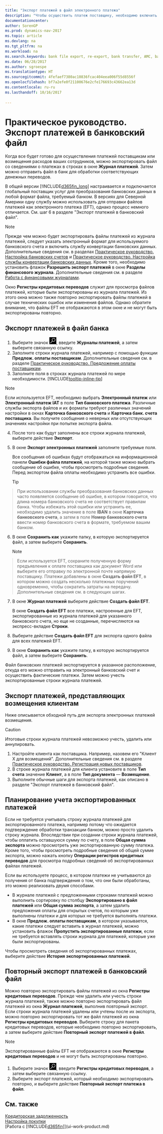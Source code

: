 ```yaml
---
title: "Экспорт платежей в файл электронного платежа"
description: "Чтобы осуществить платеж поставщику, необходимо включить службу конвертации банковских данных, экспортировать файл банка и загрузить этот файл в электронный банк для перевода средств."
documentationcenter: 
author: SorenGP
ms.prod: dynamics-nav-2017
ms.topic: article
ms.devlang: na
ms.tgt_pltfrm: na
ms.workload: na
ms.search.keywords: bank file export, re-export, bank transfer, AMC, bank data conversion service, funds transfer
ms.date: 06/28/2017
ms.author: sgroespe
ms.translationtype: HT
ms.sourcegitcommit: 4fefaef7380ac10836fcac404eea006f55d8556f
ms.openlocfilehash: bf7a2efe0f21100676e2cfe176693c43662ea13d
ms.contentlocale: ru-ru
ms.lasthandoff: 10/16/2017

---
```

# <a name="how-to-export-payments-to-a-bank-file"></a>Практическое руководство. Экспорт платежей в банковский файл
Когда все будет готово для осуществления платежей поставщикам или возмещения расходов ваших сотрудников, можно экспортировать файл со сведениями о платежах в строках в окне **Журнал платежей**. Затем можно отправить файл в банк для обработки соответствующих денежных переводов.

В общей версии [!INCLUDE[d365fin_long](includes/d365fin_long_md.md)] настраивается и подключается глобальный поставщик услуг для преобразования банковских данных в любой формат файла, требуемый банком. В версиях для Северной Америки одну службу можно использовать для отправки файлов платежей как электронного платежа (EFT), однако процесс немного отличается. См. шаг 6 в разделе "Экспорт платежей в банковский файл".    

> [!NOTE]  
>   Прежде чем можно будет экспортировать файлы платежей из журнала платежей, следует указать электронный формат для используемого банковского счета и включить службу конвертации банковских данных. Дополнительные сведения см. в разделах [Практическое руководство. Настройка банковских счетов](bank-how-setup-bank-accounts.md) и [Практическое руководство. Настройка службы конвертации банковских данных](bank-how-setup-bank-data-conversion-service.md). Кроме того, необходимо установить флажок **Разрешить экспорт платежей** в окне **Разделы финансового журнала**. Дополнительные сведения см. в разделе [Работа с финансовыми журналами](ui-work-general-journals.md).  

Окно **Регистры кредитовых переводов** служит для просмотра файлов платежей, которые были экспортированы из журнала платежей. Из этого окна можно также повторно экспортировать файлы платежей в случае технических ошибок или изменения файлов. Однако обратите внимание, что файлы EFT не отображаются в этом окне и не могут быть экспортированы повторно.  

## <a name="to-export-payments-to-a-bank-file"></a>Экспорт платежей в файл банка
1. Выберите значок ![Поиск страницы или отчета](media/ui-search/search_small.png "Значок поиска страницы или отчета"), введите **Журналы платежей**, а затем выберите связанную ссылку.
2. Заполните строки журнала платежей, например с помощью функции **Предлож. оплаты поставщикам**. Дополнительные сведения см. в разделе [Практическое руководство. Предложение оплаты поставщикам](payables-how-suggest-vendor-payments.md).
3. Заполните поля в строках журнала платежей по мере необходимости. [!INCLUDE[tooltip-inline-tip](includes/tooltip-inline-tip_md.md)]

> [!NOTE]  
>   Если используется EFT, необходимо выбрать **Электронный платеж** или **Электронный платеж IAT** в поле **Тип банковского платежа**. Различные службы экспорта файлов и их форматы требуют различных значений настройки в окнах **Карточка банковского счета** и **Карточка банк. счета поставщика**. Вы получите сообщения о неверных или отсутствующих значениях настройки при попытке экспорта файла.

4. После того как будут заполнены все строки журнала платежей, выберите действие **Экспорт**.
5. В окне **Экспорт электронных платежей** заполните требуемые поля.

    Все сообщения об ошибках будут отображаться на информационной панели **Ошибки файла платежей**, на которой также можно выбрать сообщение об ошибке, чтобы просмотреть подробные сведения. Перед экспортом файла оплаты необходимо устранить все ошибки.

    > [!TIP]  
>   При использовании службы преобразования банковских данных часто появляется сообщение об ошибке, в котором говорится, что длина номера банковского счета не соответствует правилам банка. Чтобы избежать этой ошибки или устранить ее, необходимо удалить значение в поле **IBAN** в окне **Карточка банковского счета**, а затем в поле **Номер банковского счета** ввести номер банковского счета в формате, требуемом вашим банком.

6. В окне **Сохранить как** укажите папку, в которую экспортируется файл, а затем выберите **Сохранить**.

    > [!NOTE]  
>   Если используется EFT, сохраните полученную форму предъявления к оплате поставщика как документ Word или выберите его отправку по электронной почте напрямую поставщику. Платежи добавлены в окне **Создать файл EFT**, в котором можно создать несколько платежных поручений одновременно, чтобы сократить затраты на передачу. Дополнительные сведения см. в следующих шагах.
7. В окне **Журнал платежей** выберите действие **Создать файл EFT**.

    В окне **Создать файл EFT** все платежи, настроенные для EFT, экспортированные из журнала платежей для указанного банковского счета, но еще не созданные, перечисляются на экспресс-вкладке **Строки**.
8. Выберите действие **Создать файл EFT** для экспорта одного файла для всех платежей EFT.
9. В окне **Сохранить как** укажите папку, в которую экспортируется файл, а затем выберите **Сохранить**.

Файл банковских платежей экспортируется в указанное расположение, откуда его можно отправить на электронный банковский счет и осуществить фактические платежи. Затем можно учесть экспортированные строки журнала платежей.

## <a name="to-export-payments-that-represent-customer-refunds"></a>Экспорт платежей, представляющих возмещения клиентам
Ниже описывается обходной путь для экспорта электронных платежей возмещения.

> [!CAUTION]  
>   Итоговые строки журнала платежей невозможно учесть, удалить или аннулировать.
1. Настройте клиента как поставщика. Например, назовем его "Клиент X для возмещений". Дополнительные сведения см. в разделе [Практическое руководство. Регистрация новых поставщиков](purchasing-how-register-new-vendors.md).
2. В строке журнала платежей для клиента установите в поле **Тип счета** значение **Клиент**, а в поле **Тип документа** — **Возмещение**.
3. Выполните обычные шаги для экспорта платежей, как описано в разделе "Экспорт платежей в банковский файл".

## <a name="to-plan-when-to-post-exported-payments"></a>Планирование учета экспортированных платежей
Если не требуется учитывать строку журнала платежей для экспортированного платежа, например потому что ожидается подтверждение обработки транзакции банком, можно просто удалить строку журнала. Впоследствии при создании строки журнала платежей, чтобы оплатить оставшуюся сумму по счету, в поле **Общая сумма экспорта** можно просмотреть уже экспортированную сумму платежа. Кроме того, чтобы просмотреть подробные сведения об общей сумме экспорта, можно нажать кнопку **Операции регистров кредитных переводов** для просмотра подробных сведений об экспортированных файлах платежей.

Если вы используете процесс, в котором платежи не учитываются до получения от банка подтверждения о том, что они были обработаны, это можно реализовать двумя способами.

* В журнале платежей с предложенными строками платежей можно выполнить сортировку по столбцу **Экспортировано в файл платежей** или **Общая сумма экспорта**, а затем удалить предложения оплаты для открытых счетов, по которым уже выполнены платежи и для которых не требуется выполнять платежи.
* В окне **Предлож. оплаты поставщикам**, в котором указывается, какие платежи следует вставить в журнал платежей, можно установить флажок **Пропустить экспортированные платежи**, если не требуется вставлять строки журнала для платежей, которые уже были экспортированы.

Чтобы просмотреть сведения об экспортированных платежах, выберите действие **История экспортированных платежей**.

## <a name="to-re-export-payments-to-a-bank-file"></a>Повторный экспорт платежей в банковский файл
Можно повторно экспортировать файлы платежей из окна **Регистры кредитовых переводов**. Прежде чем удалить или учесть строки журнала платежей, также можно повторно экспортировать файл платежей из окна **Журнал платежей**, выполнив повторный экспорт. Если строки журнала платежей удалены или учтены после их экспорта, можно повторно экспортировать тот же файл платежей из окна **Регистры кредитовых переводов**. Выберите строку для пакета кредитовых переводов, которые необходимо повторно экспортировать, а затем выберите действие **Повторный экспорт платежей в файл**.

> [!NOTE]  
>   Экспортированные файлы EFT не отображаются в окне **Регистры кредитовых переводов** и не могут быть экспортированы повторно.

1. Выберите значок ![Поиск страницы или отчета](media/ui-search/search_small.png "Значок поиска страницы или отчета"), введите **Регистры кредитовых переводов**, а затем выберите связанную ссылку.
2. Выберите экспорт платежей, который необходимо экспортировать повторно, и выберите действие **Повторный экспорт платежа в файл**.

## <a name="see-also"></a>См. также
[Кредиторская задолженность](payables-manage-payables.md)  
[Настройка покупки](purchasing-setup-purchasing.md)  
[Работа с [!INCLUDE[d365fin](includes/d365fin_md.md)]](ui-work-product.md)

## 

